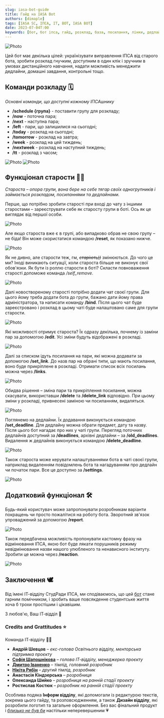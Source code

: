 ```yaml
---
slug: iasa-bot-guide
title: Гайд на IASA Bot
authors: [dimaple]
tags: [IASA SC, ІПСА, IT, BOT, IASA BOT]
date: 2023-07-04T:00
keywords: [бот, бот іпса, гайд, розклад, база, посилання, лінки, дедлайн, асистент, Студрада]
---
```

![Photo](./logo1.png)

<!--truncate-->

Цей бот має декілька цілей: українізувати виправлення ІПСА від старого бота, зробити розклад гнучким, доступним в один 
клік і зручним в умовах дистанційного навчання, надати можливість менеджити дедлайни, домашні завдання, контрольні тощо.

## Команди розкладу 🗓

*Основні команди, що доступні кожному ІПСАшнику*

- **/schedule {група}** - поставити групу для розкладу;
- **/now** - поточна пара;
- **/next** - наступна пара;
- **/left** - пари, що залишилися на сьогодні;
- **/today** - розклад на сьогодні;
- **/tomorrow** - розклад на завтра;
- **/week** - розклад на цей тиждень;
- **/nextweek** - розклад на наступний тиждень;
- **/tt** - розклад з часом;

![Photo](./schedule.gif "_Встановлення групи для розкладу_")
![Photo](./base_commands.gif "_Базові команди_")

## Функціонал старости 💪😎

*Староста – опора групи, вона бере на себе тягар своїх одногрупників і займається розкладом, посиланнями та дедлайнами.*

Перше, що потрібно зробити старості при вході до чату з іншими старостами – зареєструвати себе як старосту групи в боті.
Ось як це виглядає від першої особи.

![Photo](./set_head.gif "_Додавання старости_")

Але якщо староста вже є в групі, або випадково обрав не свою групу – не біда! Він може скористатися командою **/reset**, 
як показано нижче.

![Photo](./reset_head.gif "_Перевизначення групи старости_")

Як не дивно, але старости теж, гм, *~~старіють))~~* змінюються. До чого це ми? Іноді виникають ситуації, коли староста 
більше не виконує свої обов'язки. Як бути із роллю старости в боті? Скласти повноваження старості допоможе команда 
*/self_remove*.

![Photo](./self_remove.gif "_Складання повноважень старости_")

Далі новоствореному старості потрібно додати чат своєї групи. Для цього йому треба додати бота до групи, бажано дати 
йому права адміністратора, та написати команду **/bind**. Після цього чат буде зареєстровано і розклад в цьому чаті буде
налаштовано саме для групи старости.

![Photo](./bind.gif "_Зв'язування чату з групою_")

Які можливості отримує староста? Їх одразу декілька, почнему із заміни пар за допомогою **/edit**. Усі зміни будуть 
відображені в розкладі.

![Photo](./edit_set.gif "_Процес редагування розкладу_")

Далі за списком ідуть посилання на пари, які можна додавати за допомогою **/set_link**. До назв пар на обрані типи, 
що мають посилання, воно буде прикріплене в розкладі. Отримати список всіх посилань можна через **/links**.

![Photo](./link_set.gif "_Встановлення посилання_")

Обидва рішення – зміна пари та прикріплення посилання, можна скасувати, використавши **/delete** та **/delete_link** 
відповідно. При цьому зміни у розкладі, привнесені заміною чи посиланням, видаляться.

![Photo](./delete_edit_and_link.gif "_Видалення редагування розкладу та посилання_")

Поглянемо на дедлайни. Їх додавання виконується командою **/set_deadline**. Для дедлайну можна обрати предмет, 
дату та назву. Після цього бот нагадає про них у чаті групи. Перегляд поточних дедлайнів доступний за **/deadlines**, 
архівні дедлайни – за **/old_deadlines**. Видалення ж дедлайнів виконується командою **/delete_deadline**.

![Photo](./deadline_set.gif "_Додавання дедлайну та список дедлайнів_")

Також староста може керувати налаштуваннями бота в чаті своєї групи, наприклад видаленням повідомлень бота та 
нагадуванням про дедлайн чи початок пари. Все це доступно за **/settings**.

![Photo](./settings.gif "_Налаштування бота в чаті групи_")

## Додатковий функціонал 🛠

Будь-який користувач може запропонувати розробникам варіанти покращень чи просто пожалітися на роботу бота. 
Зворотний зв'язок упроваджений за допомогою **/report**.

![Photo](./report.gif "_Скарга на бота_")

Також передбачена можливість пропонувати кастомну фразу на відмінювання ІПСА, якою бот буде лякати порушників режиму 
невідмінювання назви нашого улюбленого та ненависного інституту. Зробити це можна через **/reaction**.

![Photo](./reaction.gif "_Запропонувати фразу_")

## Заключення 🕊

Від імені ІТ-відділу СтудРади ІПСА, ми сподіваємось, що цей [бот](https://t.me/iasa_mate_bot) стане гарним помічником, і зробить ваше повсякденне 
студентське життя хоча б трохи простішим і цікавішим.

З любов'ю,
Ваш ІТ-відділ 🤍

### Credits and Grattitudes ⭐️

Команда ІТ-відділу 👩‍💻

- **Андрій Шевцов** – _екс-голова Освітнього відділу, менторська підтримка проєкту_ 
- [**Софія Шапошнікова**](https://t.me/tea_sotea) – _голова ІТ-відділу, менеджерка проєкту_
- [**Дмитро Іваненко**](https://t.me/dimaple) – _тімлід, головний розробник_
- [**Нікіта Рябін**](https://t.me/akaspeh) – _другий тімлід, розробник_
- **Анастасія Кіндзерська** – _розробниця_
- **Олександа Шийко** – _розробниця на ранній стадії проекту_
- **Ростислав Костюк** – _розробник на ранній стадії проекту_

Особлива подяка **Інформ відділу**, які допомогали із редактурою текстів, зокрема цього гайду, та розповсюдженням, а 
також **Дизайн відділу**, які розробили логотип та загальне оформлення. Без вас фінальний продукт і 
_<ins>близько не був би</ins>_ настільки неперевершеним 💗
